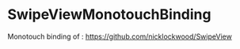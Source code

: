 SwipeViewMonotouchBinding
=========================

Monotouch binding of :  https://github.com/nicklockwood/SwipeView

